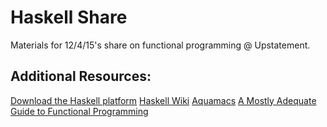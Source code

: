 # Haskell Share

Materials for 12/4/15's share on functional programming @ Upstatement.

## Additional Resources:

[Download the Haskell platform](https://www.haskell.org/platform/)
[Haskell Wiki](https://wiki.haskell.org/Haskell)
[Aquamacs](http://aquamacs.org/)
[A Mostly Adequate Guide to Functional Programming](https://drboolean.gitbooks.io/mostly-adequate-guide/content/)
